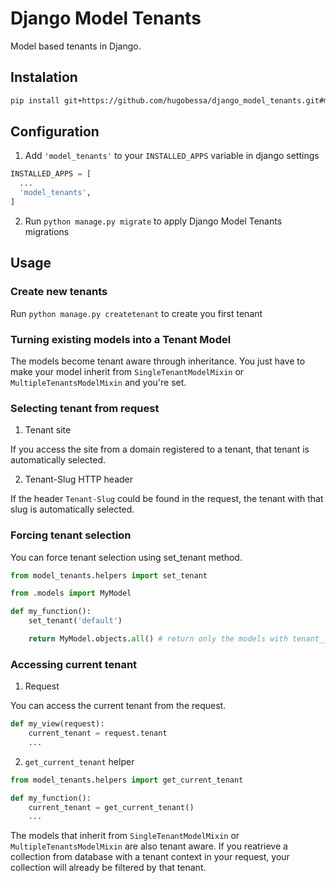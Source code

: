 # Django Model Tenants

Model based tenants in Django.

## Instalation

``` bash
pip install git+https://github.com/hugobessa/django_model_tenants.git#master
```

## Configuration

1. Add `'model_tenants'` to your `INSTALLED_APPS` variable in django settings

``` python
INSTALLED_APPS = [
  ...
  'model_tenants',
]
```

2. Run `python manage.py migrate` to apply Django Model Tenants migrations



## Usage

### Create new tenants

 Run `python manage.py createtenant` to create you first tenant 

### Turning existing models into a Tenant Model

The models become tenant aware through inheritance. You just have to make your model inherit from `SingleTenantModelMixin` or `MultipleTenantsModelMixin` and you're set.


### Selecting tenant from request

1. Tenant site

  If you access the site from a domain registered to a tenant, that tenant is automatically selected.

2. Tenant-Slug HTTP header

  If the header `Tenant-Slug` could be found in the request, the tenant with that slug is automatically selected.


### Forcing tenant selection

You can force tenant selection using set_tenant method.

``` python
from model_tenants.helpers import set_tenant

from .models import MyModel

def my_function():
    set_tenant('default')

    return MyModel.objects.all() # return only the models with tenant__slug='default'

```


### Accessing current tenant

1. Request

  You can access the current tenant from the request.

  ``` python
  def my_view(request):
      current_tenant = request.tenant
      ...
  ```

2. `get_current_tenant` helper

  ``` python
  from model_tenants.helpers import get_current_tenant

  def my_function():
      current_tenant = get_current_tenant()
      ...
  ```

The models that inherit from `SingleTenantModelMixin` or `MultipleTenantsModelMixin` are also tenant aware. If you reatrieve a collection from database with a tenant context in your request, your collection will already be filtered by that tenant.